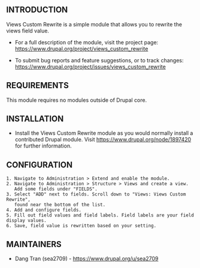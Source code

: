 INTRODUCTION
------------

Views Custom Rewrite is a simple module that allows you to rewrite the views field value.


 * For a full description of the module, visit the project page:
   https://www.drupal.org/project/views_custom_rewrite

 * To submit bug reports and feature suggestions, or to track changes:
   https://www.drupal.org/project/issues/views_custom_rewrite


REQUIREMENTS
------------

This module requires no modules outside of Drupal core.


INSTALLATION
------------

 * Install the Views Custom Rewrite module as you would normally install a
   contributed Drupal module. Visit https://www.drupal.org/node/1897420 for
   further information.


CONFIGURATION
-------------

    1. Navigate to Administration > Extend and enable the module.
    2. Navigate to Administration > Structure > Views and create a view.
       Add some fields under "FIELDS".
    3. Select "ADD" next to fields. Scroll down to "Views: Views Custom Rewrite",
       found near the bottom of the list.
    4. Add and configure fields.
    5. Fill out field values and field labels. Field labels are your field display values.
    6. Save, field value is rewritten based on your setting.


MAINTAINERS
-----------
 * Dang Tran (sea2709) - https://www.drupal.org/u/sea2709


